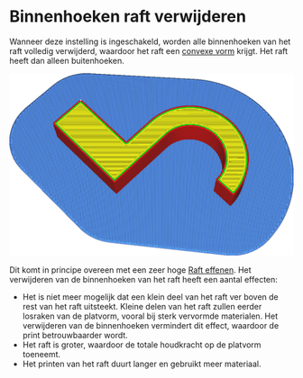 Binnenhoeken raft verwijderen
====
Wanneer deze instelling is ingeschakeld, worden alle binnenhoeken van het raft volledig verwijderd, waardoor het raft een [convexe vorm](https://en.wikipedia.org/wiki/Convex_set) krijgt. Het raft heeft dan alleen buitenhoeken.

<!--screenshot {
"image_path": "raft_remove_inside_corners.png",
"modellen": [{"script": "microwave_hook.scad"}],
"camerapositie": [59, 59, 200],
"instellingen": {
	"adhesion_type": "raft",
	"raft_remove_inside_corners": true
},
"kleuren": 64
}-->
![Het raft volgt niet langer de vorm van het model](../../../articles/images/raft_remove_inside_corners.png)

Dit komt in principe overeen met een zeer hoge [Raft effenen](../platform_adhesion/raft_smoothing.md). Het verwijderen van de binnenhoeken van het raft heeft een aantal effecten:
* Het is niet meer mogelijk dat een klein deel van het raft ver boven de rest van het raft uitsteekt. Kleine delen van het raft zullen eerder losraken van de platvorm, vooral bij sterk vervormde materialen. Het verwijderen van de binnenhoeken vermindert dit effect, waardoor de print betrouwbaarder wordt.
* Het raft is groter, waardoor de totale houdkracht op de platvorm toeneemt.
* Het printen van het raft duurt langer en gebruikt meer materiaal.